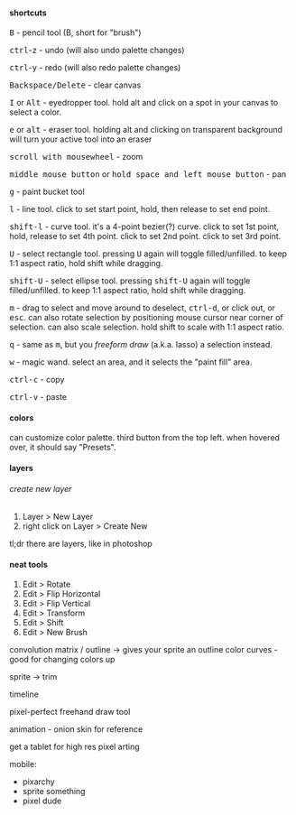 #### shortcuts

<kbd>B</kbd> - pencil tool (B, short for "brush")

<kbd>ctrl</kbd>-<kbd>z</kbd> - undo (will also undo palette changes)

<kbd>ctrl</kbd>-<kbd>y</kbd> - redo (will also redo palette changes)

<kbd>Backspace/Delete</kbd> - clear canvas

<kbd>I</kbd> or <kbd>Alt</kbd> - eyedropper tool. hold alt and click on a spot in your canvas to select a color.

<kbd>e</kbd> or <kbd>alt</kbd> - eraser tool. holding alt and clicking on transparent background will turn your active tool into an eraser

<kbd>scroll with mousewheel</kbd> - zoom

<kbd>middle mouse button</kbd> or <kbd>hold space and left mouse button</kbd> - pan

<kbd>g</kbd> - paint bucket tool

<kbd>l</kbd> - line tool. click to set start point, hold, then release to set end point.

<kbd>shift-l</kbd> - curve tool. it's a 4-point bezier(?) curve.
click to set 1st point, hold, release to set 4th point. click to set 2nd point. click to set 3rd point.

<kbd>U</kbd> - select rectangle tool. pressing <kbd>U</kbd> again will toggle filled/unfilled.
to keep 1:1 aspect ratio, hold shift while dragging.

<kbd>shift-U</kbd> - select ellipse tool. pressing <kbd>shift-U</kbd> again will toggle filled/unfilled.
to keep 1:1 aspect ratio, hold shift while dragging.

<kbd>m</kbd> - drag to select and move around
to deselect, <kbd>ctrl-d</kbd>, or click out, or <kbd>esc</kbd>.
can also rotate selection by positioning mouse cursor near corner of selection.
can also scale selection.
hold shift to scale with 1:1 aspect ratio.

<kbd>q</kbd> - same as <kbd>m</kbd>, but you _freeform draw_ (a.k.a. lasso) a selection instead.

<kbd>w</kbd> - magic wand. select an area, and it selects the "paint fill" area.

<kbd>ctrl-c</kbd> - copy

<kbd>ctrl-v</kbd> - paste

#### colors

can customize color palette.
third button from the top left.
when hovered over, it should say "Presets".

#### layers

###### create new layer

1. Layer > New Layer
2. right click on Layer > Create New

tl;dr there are layers, like in photoshop

#### neat tools

1. Edit > Rotate
2. Edit > Flip Horizontal
3. Edit > Flip Vertical
4. Edit > Transform
5. Edit > Shift
6. Edit > New Brush

convolution matrix / outline -> gives your sprite an outline
color curves - good for changing colors up

sprite -> trim

timeline

pixel-perfect freehand draw tool

animation - onion skin for reference

get a tablet for high res pixel arting

mobile:

- pixarchy
- sprite something
- pixel dude
